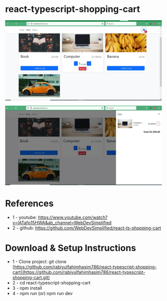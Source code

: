# react-typescript-shopping-cart

![DEMO](https://github.com/rabiyulfahimhasim786/react-typescript-shopping-cart/blob/main/react-ts-shopping-cart/demo/shoping%20cart1.JPG)

![DEMO](https://github.com/rabiyulfahimhasim786/react-typescript-shopping-cart/blob/main/react-ts-shopping-cart/demo/shopping%20cart2.JPG)

# References 

* 1 - youtube: https://www.youtube.com/watch?v=lATafp15HWA&ab_channel=WebDevSimplified
* 2 - github: https://github.com/WebDevSimplified/react-ts-shopping-cart


# Download & Setup Instructions

* 1 - Clone project: git clone [https://github.com/rabiyulfahimhasim786/react-typescript-shopping-cart](https://github.com/rabiyulfahimhasim786/react-typescript-shopping-cart.git)
* 2 - cd react-typescript-shopping-cart
* 3 - npm install
* 4 - npm run (or) npm run dev
